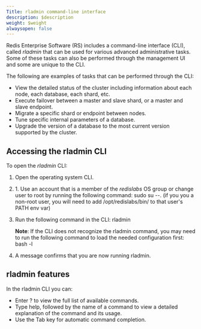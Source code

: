 ```yaml
---
Title: rladmin command-line interface
description: $description
weight: $weight
alwaysopen: false
---
```

Redis Enterprise Software (RS) includes a command-line interface (CLI),
called *rladmin* that can be used for various advanced administrative
tasks. Some of these tasks can also be performed through the management
UI and some are unique to the CLI.

The following are examples of tasks that can be performed through the
CLI:

-   View the detailed status of the cluster including information about
    each node, each database, each shard, etc.
-   Execute failover between a master and slave shard, or a master and
    slave endpoint.
-   Migrate a specific shard or endpoint between nodes.
-   Tune specific internal parameters of a database.
-   Upgrade the version of a database to the most current version
    supported by the cluster.

Accessing the rladmin CLI
-------------------------

To open the *rladmin* CLI:

1.  Open the operating system CLI.
2.  1\. Use an account that is a member of the *redislabs* OS group or change
    user to root by running the following command: sudo su --. (if you you a
    non-root user, you will need to add /opt/redislabs/bin/ to that user's
    PATH env var)
3.  Run the following command in the CLI: rladmin

    **Note**: If the CLI does not recognize the rladmin command, you may
    need to run the following command to load the needed configuration
    first: bash -l

4.  A message confirms that you are now running rladmin.

rladmin features
----------------

In the rladmin CLI you can:

-   Enter ? to view the full list of available commands.
-   Type help, followed by the name of a command to view a detailed
    explanation of the command and its usage.
-   Use the Tab key for automatic command completion.
